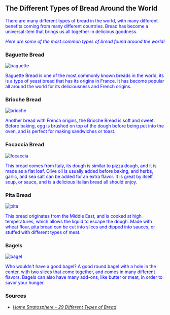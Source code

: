 <style> 

  p {color:blue}
  
</style>

## The Different Types of Bread Around the World

There are many different types of bread in the world, with many different benefits coming from many different countries. Bread has become a universal item that brings us all together in delicious goodness.

*Here are some of the most common types of bread found around the world!*

### Baguette Bread

![baguette](https://www.kingarthurbaking.com/sites/default/files/recipe_legacy/8-3-large.jpg)

Baguette Bread is one of the most commonly known breads in the world, its is a type of yeast bread that has its origins in France. It has become popular all around the world for its deliciousness and French origins. 

### Brioche Bread

![brioche](https://hips.hearstapps.com/hmg-prod/images/delish-190829-brioche-horizontal-0230-landscape-pf-1567541194.gif)

Another bread with French origins, the Brioche Bread is soft and sweet. Before baking, egg is brushed on top of the dough before being put into the oven, and is perfect for making sandwiches or toast. 

### Focaccia Bread

![focaccia](https://www.inspiredtaste.net/wp-content/uploads/2016/07/Focaccia-Bread-Recipe-1200.jpg)

This bread comes from Italy, its dough is similar to pizza dough, and it is made as a flat loaf. Olive oil is usually added before baking, and herbs, garlic, and sea salt can be added for an extra flavor. It is great by itself, soup, or sauce, and is a delicious Italian bread all should enjoy. 

### Pita Bread

![pita](https://hips.hearstapps.com/hmg-prod.s3.amazonaws.com/images/delish-190621-homemade-pita-0159-landscape-pf-1567692674.jpg)

This bread originates from the Middle East, and is cooked at high temperatures, which allows the liquid to escape the dough. Made with wheat flour, pita bread can be cut into slices and dipped into sauces, or stuffed with different types of meat. 

### Bagels

![bagel](https://hips.hearstapps.com/hmg-prod.s3.amazonaws.com/images/20191219-seo-bagel-recipe-delish-ehg-8846-1578412004.jpg)

Who wouldn't have a good bagel? A good round bagel with a hole in the center, with two slices that come together, and comes in many different flavors. Bagels can also have many add-ons, like butter or meat, in order to savor your hunger. 

### Sources

- *[Home Stratosphere - 29 Different Types of Bread](https://homestratosphere.com/types-of-bread/)*
